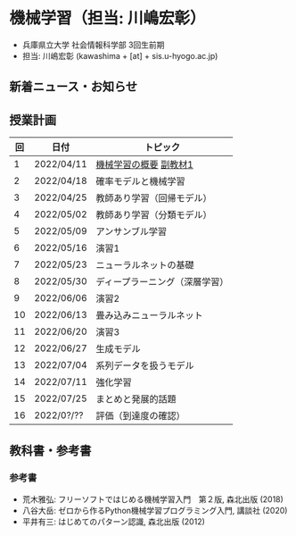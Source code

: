# 機械学習（担当: 川嶋宏彰）

- 兵庫県立大学 社会情報科学部 3回生前期
- 担当: 川嶋宏彰 (kawashima + [at] + sis.u-hyogo.ac.jp)

## 新着ニュース・お知らせ

## 授業計画

|回 |日付 |トピック|
|---|---|---|
|1 |2022/04/11 |[機械学習の概要](slide/MachineLearning2022_01.pdf) [副教材1](slide/ml2022intro_01.pdf)|
|2 |2022/04/18 |確率モデルと機械学習|
|3 |2022/04/25 |教師あり学習（回帰モデル）|
|4 |2022/05/02 |教師あり学習（分類モデル）|
|5 |2022/05/09 |アンサンブル学習|
|6 |2022/05/16 |演習1|
|7 |2022/05/23 |ニューラルネットの基礎|
|8 |2022/05/30 |ディープラーニング（深層学習）|
|9 |2022/06/06 |演習2|
|10|2022/06/13 |畳み込みニューラルネット|
|11|2022/06/20 |演習3|
|12|2022/06/27 |生成モデル|
|13|2022/07/04 |系列データを扱うモデル|
|14|2022/07/11 |強化学習|
|15|2022/07/25 |まとめと発展的話題|
|16|2022/0?/?? |評価（到達度の確認）|

<!--
|2 |2022/04/18 |[確率モデルと機械学習](slide/MachineLearning2022_02.pdf)，[（レポート補足資料）](slide/MachineLearning2022_02_suppl.pdf)|
|3 |2022/04/25 |[教師あり学習（回帰モデル）](slide/MachineLearning2022_03.pdf)（ビデオも確認すること）|
|4 |2022/05/02 |[教師あり学習（分類モデル）](slide/MachineLearning2022_04.pdf)，[（宿題補足資料）](slide/MachineLearning2022_04-05_suppl.pdf)|
|5 |2022/05/09 |[アンサンブル学習](slide/MachineLearning2022_05.pdf)|
|6 |2022/05/16 |[演習1](slide/MachineLearning2022_06.pdf)|
|7 |2022/05/23 |[ニューラルネットの基礎](slide/MachineLearning2022_07.pdf)|
|8 |2022/05/30 |[ディープラーニング（深層学習）](slide/MachineLearning2022_08.pdf)|
|9 |2022/06/06 |[演習2](slide/MachineLearning2022_09.pdf)|
|10|2022/06/13 |[畳み込みニューラルネット](slide/MachineLearning2022_10.pdf)|
|11|2022/06/20 |[演習3](slide/MachineLearning2022_11.pdf)|
|12|2022/06/27 |[生成モデル](slide/MachineLearning2022_12.pdf)|
|13|2022/07/04 |[系列データを扱うモデル](slide/MachineLearning2022_13.pdf)|
|14|2022/07/11 |[強化学習](slide/MachineLearning2022_14.pdf)|
|15|2022/07/25 |[まとめと発展的話題](slide/MachineLearning2022_15.pdf)|
|16|2022/0?/?? |評価（到達度の確認）| -->

## 教科書・参考書

### 参考書

- 荒木雅弘: フリーソフトではじめる機械学習入門　第２版, 森北出版 (2018)
- 八谷大岳: ゼロから作るPython機械学習プログラミング入門, 講談社 (2020)
- 平井有三: はじめてのパターン認識, 森北出版 (2012)

